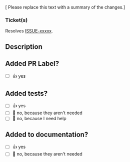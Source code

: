 [ Please replace this text with a summary of the changes.]

### Ticket(s)

Resolves [ISSUE-xxxxx](https://basecamp.com/1765345/projects/18517146/todos/xxxxx).

## Description

<!--
Please do not leave this blank
This PR [adds/removes/fixes/replaces] the [feature/bug/etc].
-->

## Added PR Label?
- [ ] 👍 yes

## Added tests?

- [ ] 👍 yes
- [ ] 🙅 no, because they aren't needed
- [ ] 🙋 no, because I need help

## Added to documentation?

- [ ] 👍 yes
- [ ] 🙅 no, because they aren't needed
